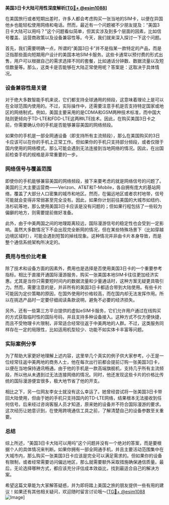 **美国3日卡大陆可用性深度解析[[TG💪+ @esim1088](https://t.me/s/esim1088)]**

在美国旅行或者短期出差时，许多人都会考虑购买一张当地的SIM卡，以便在异国他乡也能轻松使用网络和电话。然而，最近有一个问题被不少朋友提及：“美国3日卡大陆可以用吗？”这个问题看似简单，但其实涉及到多个层面的因素，比如信号覆盖、运营商政策以及设备兼容性等。今天，我们就来深入探讨一下这个问题。

首先，我们需要明确一点，所谓的“美国3日卡”并不是指某一款特定的产品，而是泛指那些面向短期用户设计的美国本地SIM卡服务。这些卡通常以预付费的形式出售，用户可以根据自己的需求选择不同的套餐，比如通话分钟数、数据流量以及短信数量等。那么，这类卡是否能够在大陆正常使用呢？答案是：这取决于具体情况。

### 设备兼容性是关键

对于绝大多数智能手机来说，它们都支持全球通用的频段，这意味着理论上是可以在全球范围内使用的。不过，实际操作中，还需要注意手机是否支持特定国家或地区的网络制式。例如，美国主要采用的是CDMA和GSM两种技术标准，而中国大陆则更倾向于TD-LTE和FDD-LTE这两种LTE技术。因此，在购买美国3日卡之前，你需要确认你的手机是否能够兼容美国的网络频段。

如果你的手机是一部全网通设备（即支持所有主流频段），那么在美国购买的3日卡应该可以在你的手机上正常工作。但如果你的手机只支持部分频段，或者仅限于国内使用的网络模式，那么可能会遇到无法连接到当地网络的情况。因此，在出国前检查手机的规格是非常重要的一步。

### 网络信号与覆盖范围

即使你的手机能够兼容美国的网络频段，接下来要考虑的就是网络信号的问题了。美国的三大主要运营商——Verizon、AT&T和T-Mobile，各自拥有庞大的基站网络，覆盖了大部分人口密集的城市和地区。然而，在偏远地区或者农村地带，信号可能就会变得非常弱甚至完全没有。因此，如果你计划前往美国的大城市如纽约、洛杉矶等地，那么使用美国3日卡应该是没有问题的；但如果行程包括了一些较为偏僻的地方，则需要提前做好准备。

此外，由于中美两国之间的地理距离较远，国际漫游信号的稳定性也会受到一定影响。虽然大多数情况下不会出现完全断网的情况，但在某些特殊场景下（比如穿越边境区域时），可能会遇到短暂的掉线现象。这种情况并非由卡片本身导致，而是整个通信系统架构所决定的。

### 费用与性价比考量

除了技术和设备方面的因素外，费用也是选择是否使用美国3日卡的一个重要参考指标。相比于直接开通国际漫游服务，购买一张美国本地SIM卡往往更加经济实惠。尤其是当你只需要短时间内的数据流量和少量通话时，这种方案无疑更具吸引力。然而，需要注意的是，并非所有的美国3日卡都适合带到大陆使用。有些卡片可能因为定价策略的原因，在国外使用时价格较高，而在国内却无法发挥作用。所以在挑选产品时一定要仔细阅读条款说明，避免不必要的经济损失。

另外，还有一些第三方平台提供的虚拟eSIM卡服务，它们允许用户通过在线购买的方式获取临时性的国际号码，并且支持多种设备接入。这种方式不仅方便快捷，而且不受物理卡片限制，非常适合经常往返于中美两地的人群。不过，这类服务同样存在一定的局限性，比如适用机型较少、功能不如实体卡丰富等问题。

### 实际案例分享

为了帮助大家更好地理解上述内容，这里举几个真实的例子供大家参考。小王是一位经常往返中美两地的商务人士，他在每次出行前都会提前订购一张美国3日卡，以便在当地保持通讯畅通。由于他的手机是一款高端旗舰机，支持几乎所有主流频段，所以他从未遇到过无法连接网络的情况。同时，他还发现这些卡片的价格比传统的国际漫游便宜很多，极大地节省了他的开支。

相比之下，另一位网友李女士就没有这么幸运了。她曾经尝试将一张美国3日卡带回大陆使用，但由于她的手机只支持国内的TD-LTE网络，结果根本无法接收到任何信号。后来经过咨询客服人员才知道，原来她的设备并不符合国际漫游的要求。这次经历让她意识到，在使用跨境通信工具之前，了解清楚自己的设备参数至关重要。

### 总结

综上所述，“美国3日卡大陆可以用吗”这个问题并没有一个绝对的答案，而是要根据个人的具体情况来判断。如果你拥有一部全网通手机，并且主要活动范围集中在大城市内，那么购买一张美国3日卡应该是完全可以满足需求的。但如果你的设备有限制，或者经常需要访问偏远地区，那么就需要额外采取措施确保通信质量。最后，无论选择哪种方式，都应该充分评估成本效益比，找到最适合自己的解决方案。

希望这篇文章能为大家解答疑惑，并为即将踏上美国之旅的朋友提供一些有用的建议！如果还有其他相关疑问，欢迎随时留言讨论哦～[[TG💪+ @esim1088](https://t.me/s/esim1088) ![Image](https://i.postimg.cc/4NQfJmqS/Snipaste-2025-05-13-00-14-12.png)]